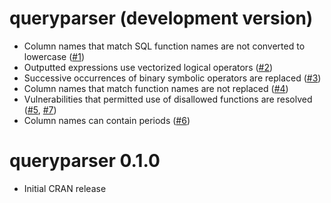 # queryparser (development version)

* Column names that match SQL function names are not converted to lowercase ([#1](https://github.com/ianmcook/queryparser/issues/1))
* Outputted expressions use vectorized logical operators ([#2](https://github.com/ianmcook/queryparser/issues/2))
* Successive occurrences of binary symbolic operators are replaced ([#3](https://github.com/ianmcook/queryparser/issues/3))
* Column names that match function names are not replaced ([#4](https://github.com/ianmcook/queryparser/issues/4))
* Vulnerabilities that permitted use of disallowed functions are resolved ([#5](https://github.com/ianmcook/queryparser/issues/5), [#7](https://github.com/ianmcook/queryparser/issues/7))
* Column names can contain periods ([#6](https://github.com/ianmcook/queryparser/issues/6))

# queryparser 0.1.0

* Initial CRAN release
